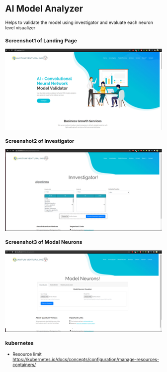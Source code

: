 # AI Model Analyzer
Helps to validate the model using investigator and evaluate each neuron level visualizer

### Screenshot1 of Landing Page

![N|Solid](./static/images/screenshot/Landing.png)

### Screenshot2 of Investigator

![N|Solid](./static/images/screenshot/Investigator.png)

### Screenshot3 of Modal Neurons

![N|Solid](./static/images/screenshot/neurons.png) 

### kubernetes
  - Resource limit https://kubernetes.io/docs/concepts/configuration/manage-resources-containers/
